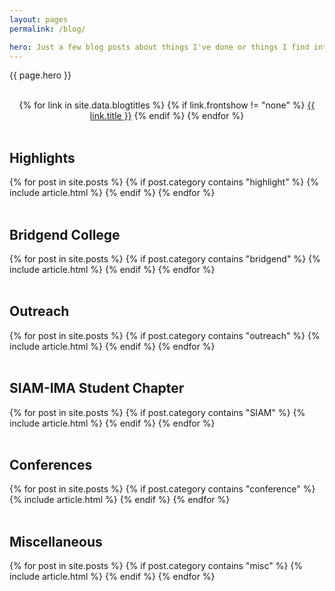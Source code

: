 ```yaml
---
layout: pages
permalink: /blog/

hero: Just a few blog posts about things I've done or things I find interesting. Mainly focussed around Education, Raspberry Pi and various Outreach Projects. You can filter the posts by clicking the handy links below. Enjoy!
---
```


<p>{{ page.hero }}</p>
<br/>

<center>
  {% for link in site.data.blogtitles %}
    {% if link.frontshow != "none" %}
      <a href="{{ link.url }}" class="btn btn-ghost">{{ link.title }}</a>
    {% endif %}
  {% endfor %}
</center>

<br/>

<section class="post-list">

  <h2>Highlights</h2>
  {% for post in site.posts %}
    {% if post.category contains "highlight" %}
      {% include article.html %}
    {% endif %}
  {% endfor %}
  <br/><br/>
  
  <h2>Bridgend College</h2>
  {% for post in site.posts %}
    {% if post.category contains "bridgend" %}
      {% include article.html %}
    {% endif %}
  {% endfor %}
  <br/><br/>
  
  <h2>Outreach</h2>
  {% for post in site.posts %}
    {% if post.category contains "outreach" %}
      {% include article.html %}
    {% endif %}
  {% endfor %}
  <br/><br/>
  
  <h2>SIAM-IMA Student Chapter</h2>
  {% for post in site.posts %}
    {% if post.category contains "SIAM" %}
      {% include article.html %}
    {% endif %}
  {% endfor %}
  <br/><br/>

  <h2>Conferences</h2>
  {% for post in site.posts %}
    {% if post.category contains "conference" %}
      {% include article.html %}
    {% endif %}
  {% endfor %}
  <br/><br/>
  
  <h2>Miscellaneous</h2>
  {% for post in site.posts %}
    {% if post.category contains "misc" %}
      {% include article.html %}
    {% endif %}
  {% endfor %}
</section>
